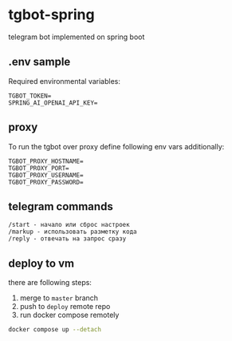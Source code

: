 # tgbot-spring
telegram bot implemented on spring boot

## .env sample
Required environmental variables:
```dotenv
TGBOT_TOKEN=
SPRING_AI_OPENAI_API_KEY=
```

## proxy
To run the tgbot over proxy define following env vars additionally: 
```dotenv
TGBOT_PROXY_HOSTNAME=
TGBOT_PROXY_PORT=
TGBOT_PROXY_USERNAME=
TGBOT_PROXY_PASSWORD=
```

## telegram commands
```
/start - начало или сброс настроек
/markup - использовать разметку кода
/reply - отвечать на запрос сразу
```

## deploy to vm
there are following steps:
1. merge to `master` branch
2. push to `deploy` remote repo
3. run docker compose remotely
```bash
docker compose up --detach
```
